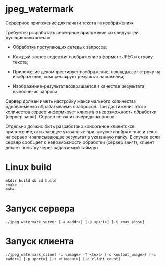# jpeg_watermark
Серверное приложение для печати текста на изображениях

Требуется разработать серверное приложение со следующей функциональностью:

* Обработка поступающих сетевых запросов;

* Каждый запрос содержит изображение в формате JPEG и строку текста;

* Приложение декомпрессирует изображение, накладывает строку на изображение, компрессирует результат наложения;

* Изображение-результат возвращается в качестве результата выполнения запроса.

Сервер должен иметь настройку максимального количества одновременно обрабатываемых запросов. При достижения этого количества сервер информирует клиента о невозможности обработки (сервер занят). Сервер не копит очереди запросов.

Отдельно должно быть разработано консольное клиентское приложение, отсылающее указанные при запуске изображение и текст на сервер и записывающее результат в указанную папку. В случае если сервер сообщает о невозможности обработки (сервер занят), клиент делает попытку через задаваемый таймаут. 

# Linux build

```
mkdir build && cd build
cmake ..
make
```

# Запуск сервера

```
./jpeg_watermark_server [-a <addr>] [-p <port>] [-t <max_jobs>]
```

# Запуск клиента

```
./jpeg_watermark_clinet -i <image> -T <text> [-o <output_image>] [-a <addr>] [-p <port>] [-t <timeout>] [-c client_count]
```




